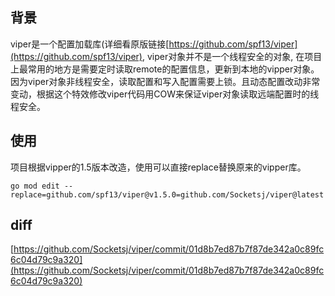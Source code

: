 ## 背景
  viper是一个配置加载库(详细看原版链接[https://github.com/spf13/viper](https://github.com/spf13/viper), viper对象并不是一个线程安全的对象, 在项目上最常用的地方是需要定时读取remote的配置信息，更新到本地的vipper对象。因为viper对象非线程安全，读取配置和写入配置需要上锁。且动态配置改动非常变动，根据这个特效修改viper代码用COW来保证viper对象读取远端配置时的线程安全。
## 使用

 项目根据vipper的1.5版本改造，使用可以直接replace替换原来的vipper库。

 ```shell
 go mod edit --replace=github.com/spf13/viper@v1.5.0=github.com/Socketsj/viper@latest
 ```

## diff
[https://github.com/Socketsj/viper/commit/01d8b7ed87b7f87de342a0c89fc6c04d79c9a320](https://github.com/Socketsj/viper/commit/01d8b7ed87b7f87de342a0c89fc6c04d79c9a320)

